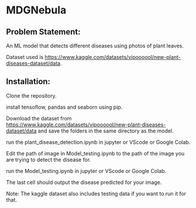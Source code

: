 # MDGNebula

## Problem Statement:
An ML model that detects different diseases using photos of plant leaves.

Dataset used is https://www.kaggle.com/datasets/vipoooool/new-plant-diseases-dataset/data.

## Installation:
Clone the repository.

install tensoflow, pandas and seaborn using pip.

Download the dataset from https://www.kaggle.com/datasets/vipoooool/new-plant-diseases-dataset/data and save the folders in the same directory as the model.

run the plant_disease_detection.ipynb in jupyter or VScode or Google Colab.

Edit the path of image in Model_testing.ipynb to the path of the image you are trying to detect the disease for.

run the Model_testing.ipynb in jupyter or VScode or Google Colab.

The last cell should output the disease predicted for your image.

Note: The kaggle dataset also includes testing data if you want to run it for that.
